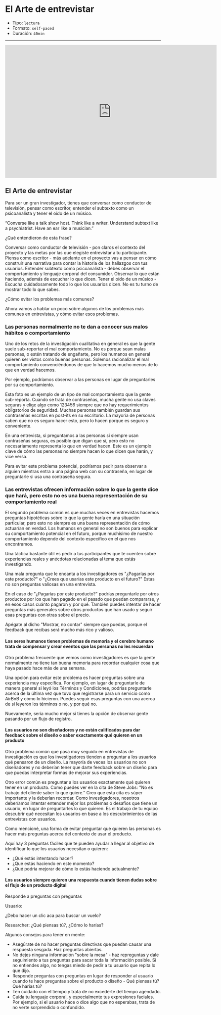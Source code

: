 # El Arte de entrevistar

* Tipo: `lectura`
* Formato: `self-paced`
* Duración: `40min`

***

<iframe src="https://docs.google.com/presentation/d/e/2PACX-1vSrN9Y2N6t2N0hTtK8Crb9WA7tfA60wvZL0R4Elh3ZueXdH4FcjyQs8T6ydyPaqMUc9SnL8dOwm51tf/embed?start=false&loop=false&delayms=60000" frameborder="0" width="684" height="430" allowfullscreen="true" mozallowfullscreen="true" webkitallowfullscreen="true"></iframe>

## El Arte de entrevistar

Para ser un gran investigador, tienes que conversar como conductor de televisión,
pensar como escritor, entender el subtexto como un psicoanalista y tener el oído
de un músico.

“Converse like a talk show host.  Think like a writer.  Understand subtext like
a psychiatrist.  Have an ear like a musician.”

¿Qué entendieron de esta frase?

Conversar como conductor de televisión - pon claros el contexto del proyecto y
las metas por las que elegiste entrevistar a tu participante.
Piensa como escritor - más adelante en el proyecto vas a pensar en cómo
construir una narrativa para contar la historia de los hallazgos con tus
usuarios.
Entender subtexto como psicoanalista - debes observar el comportamiento y
lenguaje corporal del consumidor. Observar lo que están haciendo, además de
escuchar lo que dicen.
Tener el oído de un músico - Escucha cuidadosamente todo lo que los usuarios
dicen. No es tu turno de mostrar todo lo que sabes.

¿Cómo evitar los problemas más comunes?

Ahora vamos a hablar un poco sobre algunos de los problemas más comunes en
entrevistas, y cómo evitar esos problemas.

### Las personas normalmente no te dan a conocer sus malos hábitos o comportamiento

Uno de los retos de la investigación cualitativa en general es que la gente
suele sub-reportar el mal comportamiento. No es porque sean malas personas, o
estén tratando de engañarte, pero los humanos en general quieren ser vistos como
buenas personas. Solemos racionalizar el mal comportamiento convenciéndonos de
que lo hacemos mucho menos de lo que en verdad hacemos.

Por ejemplo, podríamos observar a las personas en lugar de preguntarles por su comportamiento.

Esta foto es un ejemplo de un tipo de mal comportamiento que la gente
sub-reporta. Cuando se trata de contraseñas, mucha gente no usa claves seguras y
elige algo como 123456 siempre que no hay requerimientos obligatorios de
seguridad. Muchas personas también guardan sus contraseñas escritas en post-its
en su escritorio. La mayoría de personas saben que no es seguro hacer esto, pero
 lo hacen porque es seguro y conveniente.

En una entrevista, si preguntamos a las personas si siempre usan contraseñas
seguras, es posible que digan que sí, pero esto no necesariamente representa lo
que en verdad hacen. Este es un ejemplo clave de cómo las personas no siempre
hacen lo que dicen que harán, y vice versa.

Para evitar este problema potencial, podríamos pedir para observar a alguien
mientras entra a una página web con su contraseña, en lugar de preguntarle si
usa una contraseña segura.

### Las entrevistas ofrecen información sobre lo que la gente dice que hará, pero esto no es una buena representación de su comportamiento real

El segundo problema común es que muchas veces en entrevistas hacemos preguntas
hipotéticas sobre lo que la gente haría en una situación particular, pero esto
no siempre es una buena representación de cómo actuarían en verdad. Los humanos
en general no son buenos para explicar su comportamiento potencial en el futuro,
porque muchísimo de nuestro comportamiento depende del contexto específico en el
que nos encontramos.

Una táctica bastante útil es pedir a tus participantes que te cuenten sobre
experiencias reales y anécdotas relacionadas al tema que estás investigando.

Una mala pregunta que le encanta a los investigadores es "¿Pagarías por este
producto?" o "¿Crees que usarías este producto en el futuro?" Estas no son
preguntas valiosas en una entrevista.

En el caso de "¿Pagarías por este producto?" podrías preguntarle por otros
productos por los que han pagado en el pasado que puedan compararse, y en esos
casos cuánto pagaron y por qué. También puedes intentar de hacer preguntas más
generales sobre otros productos que han usado y seguir esas preguntas con otras
sobre el precio.

Apégate al dicho "Mostrar, no contar" siempre que puedas, porque el feedback
que recibas será mucho más rico y valioso.

#### Los seres humanos tienen problemas de memoria y el cerebro humano trata de compensar y crear eventos que las personas no les recuerdan

Otro problema frecuente que vemos como investigadores es que la gente
normalmente no tiene tan buena memoria para recordar cualquier cosa que haya
pasado hace más de una semana.

Una opción para evitar este problema es hacer preguntas sobre una experiencia
muy específica. Por ejemplo, en lugar de preguntarle de manera general si leyó
los Términos y Condiciones, podrías preguntarle acerca de la última vez que tuvo
que registrarse para un servicio como AirBnB y cómo lo hicieron. Puedes seguir
esas preguntas con una acerca de si leyeron los términos o no, y por qué no.

Nuevamente, sería mucho mejor si tienes la opción de observar gente pasando por
un flujo de registro.

#### Los usuarios no son diseñadores y no están calificados para dar feedback sobre el diseño o saber exactamente qué quieren en un producto

Otro problema común que pasa muy seguido en entrevistas de investigación es que
los investigadores tienden a preguntar a los usuarios qué pensaron de un diseño.
La mayoría de veces los usuarios no son diseñadores y no deberían tener que
darte feedback sobre un diseño para que puedas interpretar formas de mejorar sus
experiencias.

Otro error común es preguntar a los usuarios exactamente qué quieren tener en un
producto. Como puedes ver en la cita de Steve Jobs: "No es trabajo del cliente
saber lo que quiere." Creo que esta cita es súper importante y la deberían
recordar. Como investigadores, nosotros deberíamos intentar entender mejor los
problemas o desafíos que tiene un usuario, en lugar de preguntarles lo que
quieren. Es el trabajo de tu equipo descubrir qué necesitan los usuarios en base
a los descubrimientos de las entrevistas con usuarios.

Como mencioné, una forma de evitar preguntar qué quieren las personas es hacer
más preguntas acerca del contexto de usar el producto.

Aquí hay 3 preguntas fáciles que te pueden ayudar a llegar al objetivo de
identificar lo que los usuarios necesitan o quieren:

* ¿Qué estás intentando hacer?
* ¿Que estás haciendo en este momento?
* ¿Qué podría mejorar de cómo lo estás haciendo actualmente?

#### Los usuarios siempre quieren una respuesta cuando tienen dudas sobre el flujo de un producto digital

Responde a preguntas con preguntas

Usuario:

¿Debo hacer un clic aca para buscar un vuelo?

Researcher: ¿Qué piensas tú?, ¿Cómo lo harías?

Algunos consejos para tener en mente:

* Asegúrate de no hacer preguntas directivas que puedan causar una respuesta
  sesgada. Haz preguntas abiertas.
* No dejes ninguna información "sobre la mesa" - haz repreguntas y dale
  seguimiento a tus preguntas para sacar toda la información posible. Si no
  entiendes algo, no tengas miedo de pedir a tu usuario que repita lo que dijo.
* Responde preguntas con preguntas en lugar de responder al usuario cuando te
  hace preguntas sobre el producto o diseño - Qué piensas tú? Qué harías tú?
* Ten cuidado con el tiempo y trata de no excederte del tiempo agendado.
* Cuida tu lenguaje corporal, y especialmente tus expresiones faciales. Por
  ejemplo, si el usuario hace o dice algo que no esperabas, trata de no verte
  sorprendido o confundido.
